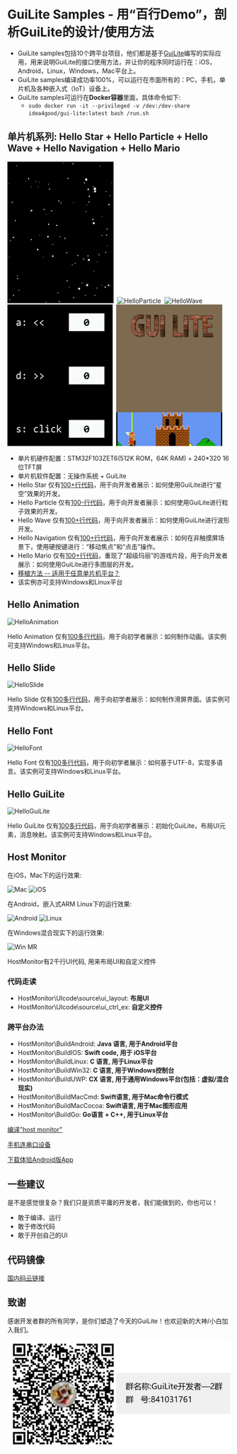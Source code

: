 # GuiLite Samples - 用“百行Demo”，剖析GuiLite的设计/使用方法
- GuiLite samples包括10个跨平台项目，他们都是基于[GuiLite](https://github.com/idea4good/GuiLite)编写的实际应用，用来说明GuiLite的接口使用方法，并让你的程序同时运行在：iOS，Android，Linux，Windows，Mac平台上。
- GuiLite samples编译成功率100%，可以运行在市面所有的：PC，手机，单片机及各种嵌入式（IoT）设备上。
- GuiLite samples可运行在**Docker容器**里面，具体命令如下:
  - `sudo docker run -it --privileged -v /dev:/dev-share idea4good/gui-lite:latest bash /run.sh`

## 单片机系列: Hello Star + Hello Particle + Hello Wave + Hello Navigation + Hello Mario
![HelloStar](HelloStar.gif)&nbsp;&nbsp;![HelloParticle](HelloParticle.gif)&nbsp;&nbsp;![HelloWave](HelloWave.gif)&nbsp;&nbsp;![HelloNavigation](HelloNavigation.gif)&nbsp;&nbsp;![HelloMario](HelloMario.gif)
- 单片机硬件配置：STM32F103ZET6(512K ROM，64K RAM) + 240*320 16位TFT屏
- 单片机软件配置：无操作系统 + GuiLite
- Hello Star 仅有[100+行代码](../HelloStar/UIcode/UIcode.cpp)，用于向开发者展示：如何使用GuiLite进行“星空”效果的开发。
- Hello Particle 仅有[100-行代码](../HelloParticle/UIcode/UIcode.cpp)，用于向开发者展示：如何使用GuiLite进行粒子效果的开发。
- Hello Wave 仅有[100+行代码](../HelloWave/UIcode/UIcode.cpp)，用于向开发者展示：如何使用GuiLite进行波形开发。
- Hello Navigation 仅有[100+行代码](../HelloNavigation/UIcode/UIcode.cpp)，用于向开发者展示：如何在非触摸屏场景下，使用硬按键进行：“移动焦点”和“点击”操作。
- Hello Mario 仅有[100+行代码](../HelloMario/UIcode/UIcode.cpp)，重现了“超级玛丽”的游戏片段，用于向开发者展示：如何使用GuiLite进行多图层的开发。
- [移植方法 -- 适用于任意单片机平台？](../HelloWave/README.md#How-to-port-on-any-MCU-)
- 该实例亦可支持Windows和Linux平台

## Hello Animation
![HelloAnimation](HelloAnimation.gif)

Hello Animation 仅有[100多行代码](https://github.com/idea4good/GuiLiteSamples/blob/master/HelloAnimation/UIcode/UIcode.cpp)，用于向初学者展示：如何制作动画。该实例可支持Windows和Linux平台。

## Hello Slide
![HelloSlide](HelloSlide.gif)

Hello Slide 仅有[100多行代码](https://github.com/idea4good/GuiLiteSamples/blob/master/HelloSlide/UIcode/UIcode.cpp)，用于向初学者展示：如何制作滑屏界面。该实例可支持Windows和Linux平台。

## Hello Font
![HelloFont](HelloFont.gif)

Hello Font 仅有[100多行代码](https://github.com/idea4good/GuiLiteSamples/blob/master/HelloFont/UIcode/UIcode.cpp)，用于向初学者展示：如何基于UTF-8，实现多语言。该实例可支持Windows和Linux平台。

## Hello GuiLite
![HelloGuiLite](HelloGuiLite.gif)

Hello GuiLite 仅有[100多行代码](https://github.com/idea4good/GuiLiteSamples/blob/master/HelloGuiLite/UIcode/helloGL.cpp)，用于向初学者展示：初始化GuiLite，布局UI元素，消息映射。该实例可支持Windows和Linux平台。

## Host Monitor
在iOS，Mac下的运行效果:

![Mac](Mac.gif) ![iOS](Ios.landscape.gif)

在Android，嵌入式ARM Linux下的运行效果:

![Android](Android.gif) ![Linux](Linux.gif)

在Windows混合现实下的运行效果:

![Win MR](WinMR.gif)

HostMonitor有2千行UI代码, 用来布局UI和自定义控件
### 代码走读
- HostMonitor\UIcode\source\ui_layout: **布局UI**
- HostMonitor\UIcode\source\ui_ctrl_ex: **自定义控件**

### 跨平台办法
- HostMonitor\BuildAndroid: **Java 语言, 用于Android平台**
- HostMonitor\BuildIOS: **Swift code, 用于 iOS平台**
- HostMonitor\BuildLinux: **C 语言, 用于Linux平台**
- HostMonitor\BuildWin32: **C 语言, 用于Windows控制台**
- HostMonitor\BuildUWP: **CX 语言, 用于通用Windows平台(包括：虚拟/混合现实)**
- HostMonitor\BuildMacCmd: **Swift语言, 用于Mac命令行模式**
- HostMonitor\BuildMacCocoa: **Swift语言, 用于Mac图形应用**
- HostMonitor\BuildGo: **Go语言 + C++, 用于Linux平台**

[编译"host monitor"](HostMonitor/README.md)

[手机连串口设备](Serial.md)

[下载体验Android版App](http://zhushou.360.cn/detail/index/soft_id/1754231)

## 一些建议
是不是感觉很复杂？我们只是资质平庸的开发者，我们能做到的，你也可以！
- 敢于编译、运行
- 敢于修改代码
- 敢于开创自己的UI

## 代码镜像
[国内码云链接](https://gitee.com/idea4good/GuiLiteSamples)

## 致谢
感谢开发者群的所有同学，是你们塑造了今天的GuiLite！也欢迎新的大神/小白加入我们。

![QQ group: 841031761](qq.group.jpg)
